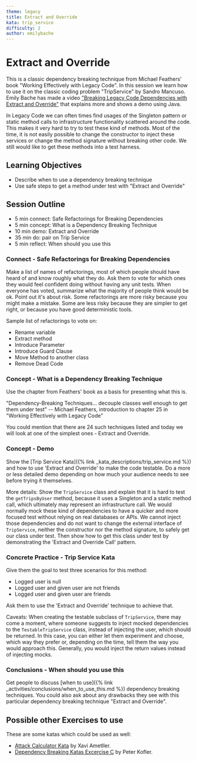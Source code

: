 ```yaml
---
theme: legacy
title: Extract and Override
kata: trip_service
difficulty: 2
author: emilybache
---
```


# Extract and Override

This is a classic dependency breaking technique from Michael Feathers' book "Working Effectively with Legacy Code". In this session we learn how to use it on the classic coding problem "TripService" by Sandro Mancuso. Emily Bache has made a video ["Breaking Legacy Code Dependencies with Extract and Override"](https://www.youtube.com/watch?v=hwr9bVyXkTY) that explains more and shows a demo using Java.

In Legacy Code we can often times find usages of the Singleton pattern or static method calls to infrastructure functionality scattered around the code. This makes it very hard to try to test these kind of methods. Most of the time, it is not easily possible to change the constructor to inject these services or change the method signature without breaking other code. We still would like to get these methods into a test harness.

## Learning Objectives
- Describe when to use a dependency breaking technique
- Use safe steps to get a method under test with "Extract and Override"

## Session Outline

* 5 min connect: Safe Refactorings for Breaking Dependencies
* 5 min concept: What is a Dependency Breaking Technique
* 10 min demo: Extract and Override
* 35 min do: pair on Trip Service
* 5 min reflect: When should you use this

### Connect - Safe Refactorings for Breaking Dependencies
Make a list of names of refactorings, most of which people should have heard of and know roughly what they do. Ask them to vote for which ones they would feel confident doing without having any unit tests. When everyone has voted, summarize what the majority of people think would be ok. Point out it's about risk. Some refactorings are more risky because you might make a mistake. Some are less risky because they are simpler to get right, or because you have good deterministic tools.

Sample list of refactorings to vote on:

- Rename variable
- Extract method
- Introduce Parameter
- Introduce Guard Clause
- Move Method to another class
- Remove Dead Code

### Concept - What is a Dependency Breaking Technique
Use the chapter from Feathers' book as a basis for presenting what this is.

"Dependency-Breaking Techniques... decouple classes well enough to get them under test" 
    -- Michael Feathers, introduction to chapter 25 in "Working Effectively with Legacy Code"

You could mention that there are 24 such techniques listed and today we will look at one of the simplest ones - Extract and Override.

### Concept - Demo
Show the [Trip Service Kata]({% link _kata_descriptions/trip_service.md %}) and how to use 'Extract and Override' to make the code testable. Do a more or less detailed demo depending on how much your audience needs to see before trying it themselves.

More details: Show the `TripService` class and explain that it is hard to test the `getTripsByUser` method, because it uses a Singleton and a static method call, which ultimately may represent an infrastructure call. We would normally mock these kind of dependencies to have a quicker and more focused test without relying on real databases or APIs. We cannot inject those dependencies and do not want to change the external interface of `TripService`, neither the constructor nor the method signature, to safely get our class under test. Then show how to get this class under test by demonstrating the 'Extract and Override Call' pattern.

### Concrete Practice - Trip Service Kata
Give them the goal to test three scenarios for this method:
- Logged user is null
- Logged user and given user are not friends
- Logged user and given user are friends

Ask them to use the 'Extract and Override' technique to achieve that.

Caveats: When creating the testable subclass of `TripService`, there may come a moment, where someone suggests to inject mocked dependencies to the `TestableTripService` class, instead of injecting the user, which should be returned. In this case, you can either let them experiment and choose, which way they prefer or, depending on the time, tell them the way you would approach this.
Generally, you would inject the return values instead of injecting mocks.

### Conclusions - When should you use this
Get people to discuss [when to use]({% link _activities/conclusions/when_to_use_this.md %}) dependency breaking techniques. You could also ask about any drawbacks they see with this particular dependency breaking technique "Extract and Override".

## Possible other Exercises to use

These are some katas which could be used as well:

- [Attack Calculator Kata](https://github.com/xrecoba/attack-calculator-kata) by Xavi Ametller.
- [Dependency Breaking Katas Excercise C](https://github.com/codecop/dependency-breaking-katas) by Peter Kofler.
